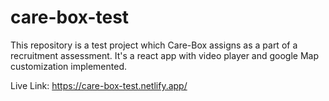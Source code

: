 # care-box-test

This repository is a test project which Care-Box assigns as a part of a recruitment assessment. It's a react app with video player and google Map customization implemented.

Live Link: https://care-box-test.netlify.app/
